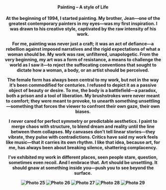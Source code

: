 
<center><h4>Painting – A style of Life<center><h4>

At the beginning of 1994, I started painting. My brother, Jean—one of the greatest contemporary painters in my eyes—was my first inspiration. I was drawn to his creative style, captivated by the raw intensity of his work.

For me, painting was never just a craft; it was an act of defiance—a rebellion against imposed narratives and the rigid expectations of what a woman should be. My work was raw, unfiltered, unapologetic. From the very beginning, my art was a form of resistance, a means to challenge the world as I saw it—to reject the suffocating conventions that sought to dictate how a woman, a body, or an artist should be perceived.

The female form has always been central to my work, but not in the way it’s been commodified for centuries. I refused to depict it as a passive object of beauty or desire. To me, the body is a battlefield—a paradox, both a prison and a tool of liberation. My brushstrokes were never meant to comfort; they were meant to provoke, to unearth something unsettling—something that forces the viewer to confront their own gaze, their own biases.

I never cared for perfect symmetry or predictable aesthetics. I paint to merge chaos with structure, to blend dream and reality until the line between them collapses. My canvases don’t tell linear stories—they vibrate, they pulse with contradictions. Critics have said my work feels like music—that it carries its own rhythm. I like that idea, because art, for me, has always been about breaking silence, shattering complacency.

I’ve exhibited my work in different places, seen people stare, question, sometimes even recoil. And I embrace that. Art should be unsettling. It should gnaw at something inside you—push you to see beyond the surface. 

![Photo 25](25.jpeg)
![Photo 26](26.jpeg)
![Photo 27](27.jpeg)
![Photo 28](28.jpeg)
![Photo 29](29.jpeg)
